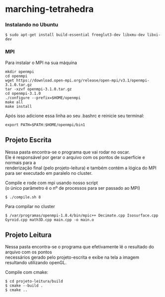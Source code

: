 # marching-tetrahedra

### Instalando no Ubuntu
	
	$ sudo apt-get install build-essential freeglut3-dev libxmu-dev libxi-dev

### MPI

Para instalar o MPI na sua máquina
	
	mkdir openmpi
	cd openmpi
	wget https://download.open-mpi.org/release/open-mpi/v3.1/openmpi-3.1.0.tar.gz
	tar -xzvf openmpi-3.1.0.tar.gz
	cd openmpi-3.1.0
	./configure --prefix=$HOME/openmpi
	make all
	make install

Após isso adicione essa linha ao seu .bashrc e reinicie seu terminal:

	export PATH=$PATH:$HOME/openmpi/bin1



## Projeto Escrita

Nessa pasta encontra-se o programa que vai rodar no oscar.  
Ele é responsável por gerar o arquivo com os pontos de superfície e normais para a   
renderização final (pelo projeto-leitura) e também contém a lógica do MPI para ser executado 
  em paralelo no cluster.

Compile e rode com mpi usando nosso script  
(o único parâmetro é o nº de processos para ser passado ao MPI)

	$ ./compile.sh 8
	
Para compilar no cluster

    $ /var/programas/openmpi-1.8.4/bin/mpic++ Decimate.cpp Isosurface.cpp Gyroid.cpp math3D.cpp main.cpp -o main.o	

## Projeto Leitura

Nessa pasta encontra-se o programa que efetivamente lê o resultado do arquivo com os pontos  
necessários gerado pelo projeto-escrita e exibe na tela a imagem resultando utilizando openGL.


Compile com cmake:
    
    $ cd projeto-leitura/build
    $ cmake --build .
    $ cmake ..
